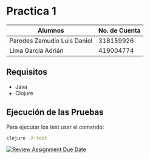 # Practica 1

| Alumnos                     | No. de Cuenta |
 --------------------------- | ------------- 
| Paredes Zamudio Luis Daniel | 318159926     |
| Lima García Adrián          | 419004774     |


## Requisitos

- Java
- Clojure


## Ejecución de las Pruebas

Para ejecutar los test usar el comando:

```bash
clojure -X:test
```

[![Review Assignment Due Date](https://classroom.github.com/assets/deadline-readme-button-22041afd0340ce965d47ae6ef1cefeee28c7c493a6346c4f15d667ab976d596c.svg)](https://classroom.github.com/a/lHgaSAg2)
